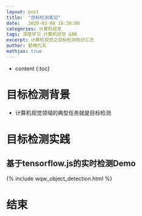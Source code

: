```yaml
---
layout: post
title:  "目标检测笔记"
date:   2020-03-08 18:30:00
categories: 计算机视觉
tags: 深度学习 计算机视觉 GAN 
excerpt: 计算机视觉之目标检测知识汇总
author: 鹤啸九天
mathjax: true
---
```


* content
{:toc}

# 目标检测背景

- 计算机视觉领域的典型任务就是目标检测

# 目标检测实践

## 基于tensorflow.js的实时检测Demo

{% include wqw_object_detection.html %}


# 结束


